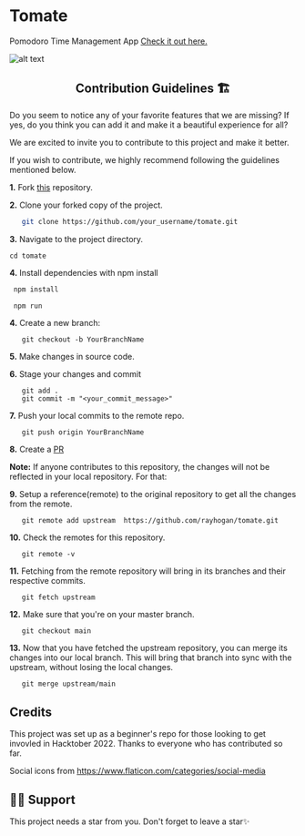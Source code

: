 # Tomate
Pomodoro Time Management App [Check it out here.](https://rayhogan.github.io/tomate/)

![alt text](http://rhogan.ie/tomateApp.png)

</div>
<h2 align="center"> Contribution Guidelines 🏗 </h2>

Do you seem to notice any of your favorite features that we are missing? If yes, do you think you can add it and make it a beautiful experience for all? 

We are excited to invite you to contribute to this project and make it better.

If you wish to contribute, we highly recommend following the guidelines mentioned below.

**1.**  Fork [this](https://rayhogan.github.io/tomate/) repository.

**2.**  Clone your forked copy of the project.

```bash
   git clone https://github.com/your_username/tomate.git
```

**3.** Navigate to the project directory.
```
cd tomate
```

**4.** Install dependencies with npm install

```bash
 npm install
```
```bash
 npm run
 ```
**4.** Create a new branch:
```
   git checkout -b YourBranchName
```

**5.** Make changes in source code.

**6.** Stage your changes and commit

```
   git add .
   git commit -m "<your_commit_message>"
```

**7.** Push your local commits to the remote repo.

```
   git push origin YourBranchName
```

**8.** Create a [PR](https://help.github.com/en/github/collaborating-with-issues-and-pull-requests/creating-a-pull-request)

**Note:** If anyone contributes to this repository, the changes will not be reflected in your local repository. For that:

**9.** Setup a reference(remote) to the original repository to get all the changes from the remote.
```
   git remote add upstream  https://github.com/rayhogan/tomate.git
```

**10.** Check the remotes for this repository.
```
   git remote -v
```

**11.** Fetching from the remote repository will bring in its branches and their respective commits.
```
   git fetch upstream
```

**12.** Make sure that you're on your master branch.
```
   git checkout main
```

**13.** Now that you have fetched the upstream repository, you can merge its changes into our local branch. This will bring that branch into sync with the upstream, without losing the local changes.
```
   git merge upstream/main
```

## Credits

This project was set up as a beginner's repo for those looking to get invovled in Hacktober 2022. Thanks to everyone who has contributed so far.

Social icons from https://www.flaticon.com/categories/social-media

## 🙏🏽 Support

This project needs a star️ from you. Don't forget to leave a star✨
